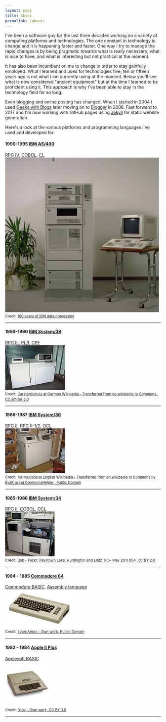 ```yaml
---
layout: page
title: About
permalink: /about/
---
```


I've been a software guy for the last three decades working on a variety of computing platforms and technologies. The one constant in technology is change and it is happening faster and faster. One way I try to manage the rapid changes is by being pragmatic towards what is really necessary, what is nice to have, and what is interesting but not practical at the moment.

It has also been incumbent on me to change in order to stay gainfully employed. What I learned and used for technologies five, ten or fifteen years ago is not what I am currently using at the moment. Below you'll see what is now considered "ancient equipment" but at the time I learned to be proficient using it. This approach is why I've been able to stay in the technology field for so long.

Even blogging and online posting has changed. When I started in 2004 I used [Geeks with Blogs](http://geekswithblogs.net/jwatson/Default.aspx) later moving on to [Blogger](http://pragmatic-software.blogspot.com/) in 2008. Fast forward to 2017 and I'm now working with GitHub pages using [Jekyll](https://jekyllrb.com/) for static website generation.

Here's a look at the various platforms and programming languages I've used and developed for:

#### 1990-1995 [IBM AS/400](https://en.wikipedia.org/wiki/IBM_System_i)
[RPG IV](https://en.wikipedia.org/wiki/IBM_RPG), [COBOL](https://en.wikipedia.org/wiki/COBOL), [CL](https://en.wikipedia.org/wiki/IBM_i_Control_Language)<br/>
<a href="https://en.wikipedia.org/wiki/IBM_System_i" target="_blank">
<img src="/img/AS-400-01.jpg"></a><br/>
<small>Credit: [100 years of IBM data processing](http://kkraftonline.de/Museum/data/AS-400-01.htm)</small><br/>
<hr/>

#### 1988-1990 [IBM System/38](https://en.wikipedia.org/wiki/IBM_System/38)
[RPG III](https://en.wikipedia.org/wiki/RPG_III), [PL/I](https://en.wikipedia.org/wiki/PL/I), [CPF](https://archive.org/details/bitsavers_ibmsystem3ontrolProgramFacilityProgrammersGuideJan_11013434)<br/>
<a href="https://en.wikipedia.org/wiki/IBM_System/38" target="_blank">
<img src="/img/193px-S38_I.jpg"></a><br/>
<small>Credit: [CarstenSchulz at German Wikipedia - Transferred from de.wikipedia to Commons., CC BY-SA 3.0](https://commons.wikimedia.org/w/index.php?curid=2050339)</small><br/>
<hr/>

#### 1986-1987 [IBM System/36](https://en.wikipedia.org/wiki/IBM_System/36)
[RPG II](https://en.wikipedia.org/wiki/IBM_RPG_II), RPG II-1/2, [OCL](https://en.wikipedia.org/wiki/Operational_Control_Language)<br/>
<a href="https://en.wikipedia.org/wiki/IBM_System/36" target="_blank">
<img src="/img/193px-IBM5360.jpg"></a><br/>
<small>Credit: [MHMcCabe at English Wikipedia - Transferred from en.wikipedia to Commons by EvaK using CommonsHelper., Public Domain](https://commons.wikimedia.org/w/index.php?curid=7914145)</small><br/>
<hr/>

#### 1985-1986 [IBM System/34](https://en.wikipedia.org/wiki/IBM_System/34)
[RPG II](https://en.wikipedia.org/wiki/IBM_RPG_II), [COBOL](https://en.wikipedia.org/wiki/COBOL), [OCL](https://en.wikipedia.org/wiki/Operational_Control_Language)<br/>
<a href="https://en.wikipedia.org/wiki/IBM_System/34" target="_blank">
<img src="/img/160px-IBM_System34.IsettAcres.jpg"></a><br/>
<small>Credit: [Bob - Flickr: Raystown Lake, Huntington and Lititz Trip- May 2011 054, CC BY 2.0](https://commons.wikimedia.org/w/index.php?curid=17196583)</small>
<hr/>

#### 1984 - 1985 [Commodore 64](https://en.wikipedia.org/wiki/Commodore_64)
[Commodore BASIC](https://en.wikipedia.org/wiki/Commodore_BASIC), [Assembly language](https://en.wikipedia.org/wiki/Assembly_language)<br/>
<a href="https://en.wikipedia.org/wiki/Commodore_64" target="_blank">
<img src="/img/220px-Commodore-64-Computer-FL.jpg"></a><br/>
<small>Credit: [Evan-Amos - Own work, Public Domain](https://commons.wikimedia.org/w/index.php?curid=17414881)</small><br/>
<hr/>

#### 1982 - 1984 [Apple II Plus](https://en.wikipedia.org/wiki/Apple_II_Plus)
[Applesoft BASIC](https://en.wikipedia.org/wiki/Applesoft_BASIC)<br/>
<a href="https://en.wikipedia.org/wiki/Commodore_64" target="_blank">
<img src="/img/145px-Apple_II_Plus.jpg"></a><br/>
<small>Credit: [Bilby - Own work, CC BY 3.0](https://commons.wikimedia.org/w/index.php?curid=11119258)</small><br/>
<hr/>
